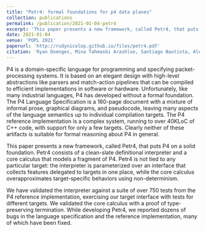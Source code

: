 ```yaml
---
title: "Petr4: formal foundations for p4 data planes"
collection: publications
permalink: /publication/2021-01-04-petr4
excerpt: 'This paper presents a new framework, called Petr4, that puts P4 on a solid foundation.'
date: 2021-01-04
venue: 'POPL 2021'
paperurl: 'http://rudynicolop.github.io/files/petr4.pdf'
citation: 'Ryan Doenges, Mina Tahmasbi Arashloo, Santiago Bautista, Alexander Chang, Newton Ni, Samwise Parkinson, Rudy Peterson, Alaia Solko-Breslin, Amanda Xu, and Nate Foster. 2021. Petr4: formal foundations for p4 data planes. Proc. ACM Program. Lang. 5, POPL, Article 41 (January 2021), 32 pages.'
---
```


P4 is a domain-specific language for programming and specifying packet-processing systems. It is based on an elegant design with high-level abstractions like parsers and match-action pipelines that can be compiled to efficient implementations in software or hardware. Unfortunately, like many industrial languages, P4 has developed without a formal foundation. The P4 Language Specification is a 160-page document with a mixture of informal prose, graphical diagrams, and pseudocode, leaving many aspects of the language semantics up to individual compilation targets. The P4 reference implementation is a complex system, running to over 40KLoC of C++ code, with support for only a few targets. Clearly neither of these artifacts is suitable for formal reasoning about P4 in general.

This paper presents a new framework, called Petr4, that puts P4 on a solid foundation. Petr4 consists of a clean-slate definitional interpreter and a core calculus that models a fragment of P4. Petr4 is not tied to any particular target: the interpreter is parameterized over an interface that collects features delegated to targets in one place, while the core calculus overapproximates target-specific behaviors using non-determinism.

We have validated the interpreter against a suite of over 750 tests from the P4 reference implementation, exercising our target interface with tests for different targets. We validated the core calculus with a proof of type-preserving termination. While developing Petr4, we reported dozens of bugs in the language specification and the reference implementation, many of which have been fixed.